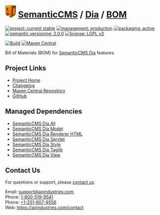 # [<img src="ao-logo.png" alt="AO Logo" width="35" height="40">](https://github.com/aoindustries) [SemanticCMS](https://github.com/aoindustries/semanticcms) / [Dia](https://github.com/aoindustries/semanticcms-dia) / [BOM](https://github.com/aoindustries/semanticcms-dia-bom)

[![project: current stable](https://semanticcms.com/ao-badges/project-current-stable.svg)](https://aoindustries.com/life-cycle#project-current-stable)
[![management: production](https://semanticcms.com/ao-badges/management-production.svg)](https://aoindustries.com/life-cycle#management-production)
[![packaging: active](https://semanticcms.com/ao-badges/packaging-active.svg)](https://aoindustries.com/life-cycle#packaging-active)  
[![semantic versioning: 2.0.0](https://semanticcms.com/ao-badges/semver-2.0.0.svg)](http://semver.org/spec/v2.0.0.html)
[![license: LGPL v3](https://semanticcms.com/ao-badges/license-lgpl-3.0.svg)](https://www.gnu.org/licenses/lgpl-3.0)

[![Build](https://github.com/aoindustries/semanticcms-dia-bom/workflows/Build/badge.svg?branch=master)](https://github.com/aoindustries/semanticcms-dia-bom/actions?query=workflow%3ABuild)
[![Maven Central](https://maven-badges.herokuapp.com/maven-central/com.semanticcms/semanticcms-dia-bom/badge.svg)](https://maven-badges.herokuapp.com/maven-central/com.semanticcms/semanticcms-dia-bom)

Bill of Materials (BOM) for [SemanticCMS Dia](https://github.com/aoindustries/semanticcms-dia) features.

## Project Links
* [Project Home](https://semanticcms.com/dia/bom/)
* [Changelog](https://semanticcms.com/dia/bom/changelog)
* [Maven Central Repository](https://search.maven.org/artifact/com.semanticcms/semanticcms-dia-bom)
* [GitHub](https://github.com/aoindustries/semanticcms-dia-bom)

## Managed Dependencies
* [SemanticCMS Dia All](https://github.com/aoindustries/semanticcms-dia-all)
* [SemanticCMS Dia Model](https://github.com/aoindustries/semanticcms-dia-model)
* [SemanticCMS Dia Renderer HTML](https://github.com/aoindustries/semanticcms-dia-renderer-html)
* [SemanticCMS Dia Servlet](https://github.com/aoindustries/semanticcms-dia-servlet)
* [SemanticCMS Dia Style](https://github.com/aoindustries/semanticcms-dia-style)
* [SemanticCMS Dia Taglib](https://github.com/aoindustries/semanticcms-dia-taglib)
* [SemanticCMS Dia View](https://github.com/aoindustries/semanticcms-dia-view)

## Contact Us
For questions or support, please [contact us](https://aoindustries.com/contact):

Email: [support@aoindustries.com](mailto:support@aoindustries.com)  
Phone: [1-800-519-9541](tel:1-800-519-9541)  
Phone: [+1-251-607-9556](tel:+1-251-607-9556)  
Web: https://aoindustries.com/contact
